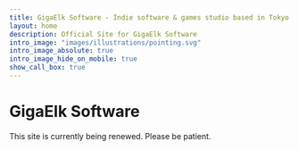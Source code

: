 ```yaml
---
title: GigaElk Software - Indie software & games studio based in Tokyo | Creators of Switch-n-Shakes, Overnumerousness, This Way Up and more!
layout: home
description: Official Site for GigaElk Software
intro_image: "images/illustrations/pointing.svg"
intro_image_absolute: true
intro_image_hide_on_mobile: true
show_call_box: true
---
```


# GigaElk Software

This site is currently being renewed. Please be patient.
